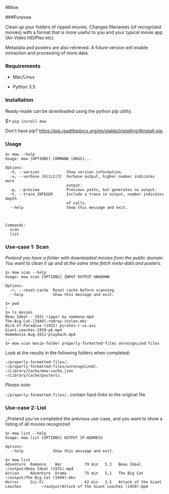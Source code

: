 #Mow

###Purpose

Clean up your folders of ripped movies. Changes filenames (of recognized movies) with a format that is more useful to you and your typical movie app (Air Video HD/Plex etc).

Metadata and posters are also retrieved. A future version will enable extraction and processing of more data.

### Requirements

- Mac/Linux 

- Python 3.5

### Installation

Ready-made can be downloaded using the python pip utility.

$> `pip install mow`

Don't have pip? https://pip.readthedocs.org/en/stable/installing/#install-pip

### Usage
```shell
$> mow --help
Usage: mow [OPTIONS] COMMAND [ARGS]...

Options:
  -V, --version            Show version information.
  -v, --verbose [0|1|2|3]  Verbose output, higher number indicates more
                           output.
  -p, --preview            Previews paths, but generates no output.
  -t, --trace INTEGER      Include a trace in output, number indicates depth
                           of calls.
  --help                   Show this message and exit.



Commands:
  scan
  list
```


### Use-case 1: **Scan**
_Pretend you have a folder with downloaded movies from the public domain. You want to clean it up and at the same time fetch meta-data and posters._

```shell
$> mow scan --help
Usage: mow scan [OPTIONS] INPUT OUTPUT UNKNOWN                    
                                                                  
Options:                                                          
  -r, --reset-cache  Reset cache before scanning
  --help             Show this message and exit.   

$> pwd
~
$> ls movies
Beau Ideal - 1931 ripper by someone.mp4
The-Big-Cat-[1949]-redray-stolen.mkv
Bird.of.Paradise (1932) pirates-r-us.avi
Giant.Leeches-1959-pb.mp4
Homemovie-Aug-2012-playback.mp4
...
$> mow scan movie-folder properly-formatted-files unrecognized-files
```

Look at the results in the following folders when completed:
```shell
~/properly-formatted-files/.
~/properly-formatted-files/unrecognized/.
~/Library/Cache/mow-cache.json
~/Library/Cache/posters/.
```

*Please note:*

`~/properly-formatted-files/.` contain hard-links to the original file.
### Use-case 2: **List**
_Pretend you've completed the previous use-case, and you want to show a listing of all movies recognized

```shell
$> mow list --help
Usage: mow list [OPTIONS] OUTPUT IP-ADDRESS
                                                                  
Options:                                                            
  --help             Show this message and exit.   
```

```
$> mow list
Adventure  Romance    War          79 min   5.3   Beau Ideal                          ~/output/Beau Ideal (1931).mp4
Action     Adventure  Drama        75 min   5.1   The Big Cat                         ~/output/The Big Cat (1949).mkv
Horror     Sci-Fi                  62 min   3.5   Attack of the Giant Leeches         ~/output/Attack of the Giant Leeches (1959).mp4
```

